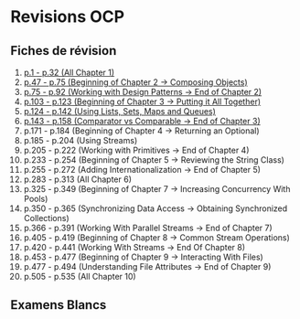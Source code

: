 # Revisions OCP
## Fiches de révision
1.  [p.1 - p.32 (All Chapter 1)](fiches/FICHE_01.md)
2.  [p.47 - p.75 (Beginning of Chapter 2 -> Composing Objects)](fiches/FICHE_02.md)
3.  [p.75 - p.92 (Working with Design Patterns -> End of Chapter 2)](fiches/FICHE_03.md)
4.  [p.103 - p.123 (Beginning of Chapter 3 -> Putting it All Together)](fiches/FICHE_04.md)
5.  [p.124 - p.142 (Using Lists, Sets, Maps and Queues)](fiches/FICHE_05.md)
6.  [p.143 - p.158 (Comparator vs Comparable -> End of Chapter 3)](fiches/FICHE_06.md)
7.  p.171 - p.184 (Beginning of Chapter 4 -> Returning an Optional)
8.  p.185 - p.204 (Using Streams)
9.  p.205 - p.222 (Working with Primitives -> End of Chapter 4)
10. p.233 - p.254 (Beginning of Chapter 5 -> Reviewing the String Class)
11. p.255 - p.272 (Adding Internationalization -> End of Chapter 5)
12. p.283 - p.313 (All Chapter 6)
13. p.325 - p.349 (Beginning of Chapter 7 -> Increasing Concurrency With Pools)
14. p.350 - p.365 (Synchronizing Data Access -> Obtaining Synchronized Collections)
15. p.366 - p.391 (Working With Parallel Streams -> End of Chapter 7)
16. p.405 - p.419 (Beginning of Chapter 8 -> Common Stream Operations)
17. p.420 - p.441 (Working With Streams -> End Of Chapter 8)
18. p.453 - p.477 (Beginning of Chapter 9 -> Interacting With Files)
19. p.477 - p.494 (Understanding File Attributes -> End of Chapter 9)
20. p.505 - p.535 (All Chapter 10)

## Examens Blancs